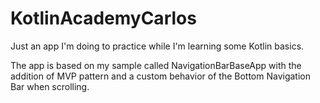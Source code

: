 # KotlinAcademyCarlos

Just an app I'm doing to practice while I'm learning some Kotlin basics.

The app is based on my sample called NavigationBarBaseApp with the addition of MVP pattern and a custom behavior of the Bottom Navigation Bar when scrolling.
